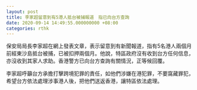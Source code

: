 ```yaml
---
layout: post
title: 李家超留意到有5港人抵台被捕報道　指已向台方查詢
date: 2020-09-14 14:49:55.000000000 +08:00
categories: rthk
---
```


保安局局長李家超在網上發表文章，表示留意到有新聞報道，指有5名港人兩個月前經東沙島抵台被捕，已被扣押兩個月。他說，特區政府沒有收到台方任何信息，亦沒收到其家人求助。香港警方已向台方查詢有關情況，正等候回覆。

李家超呼籲台方承擔打擊跨境犯罪的責任，如他們涉嫌在港犯罪，不要窩藏罪犯，希望台方依法處理涉事港人後，把他們送返香港，讓特區依法處理。
